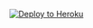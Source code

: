 
<p><a href="https://dashboard.heroku.com/new?template=https://github.com/kujgthv/mkil"> <img src="https://www.herokucdn.com/deploy/button.svg" alt="Deploy to Heroku" /></a></p>

